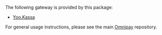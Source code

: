 The following gateway is provided by this package:

* [Yoo.Kassa](https://kassa.yoo.ru/)

For general usage instructions, please see the main [Omnipay](https://github.com/omnipay/omnipay) repository.
